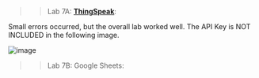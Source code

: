 >> Lab 7A: [**ThingSpeak**](https://en.wikipedia.org/wiki/ThingSpeak):

Small errors occurred, but the overall lab worked well. The API Key is NOT INCLUDED in the following image.

![image](https://user-images.githubusercontent.com/39775736/236357620-5de39ded-d5fc-44fa-8e5a-82a9580eff9c.png)

>> Lab 7B: Google Sheets:
